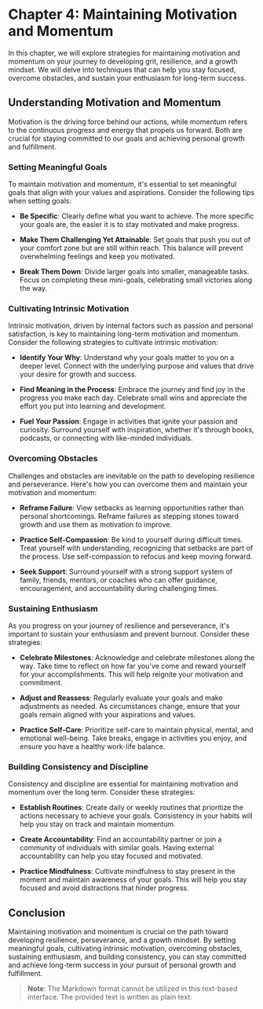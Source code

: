 Chapter 4: Maintaining Motivation and Momentum
==============================================

In this chapter, we will explore strategies for maintaining motivation and momentum on your journey to developing grit, resilience, and a growth mindset. We will delve into techniques that can help you stay focused, overcome obstacles, and sustain your enthusiasm for long-term success.

Understanding Motivation and Momentum
-------------------------------------

Motivation is the driving force behind our actions, while momentum refers to the continuous progress and energy that propels us forward. Both are crucial for staying committed to our goals and achieving personal growth and fulfillment.

### Setting Meaningful Goals

To maintain motivation and momentum, it's essential to set meaningful goals that align with your values and aspirations. Consider the following tips when setting goals:

* **Be Specific**: Clearly define what you want to achieve. The more specific your goals are, the easier it is to stay motivated and make progress.

* **Make Them Challenging Yet Attainable**: Set goals that push you out of your comfort zone but are still within reach. This balance will prevent overwhelming feelings and keep you motivated.

* **Break Them Down**: Divide larger goals into smaller, manageable tasks. Focus on completing these mini-goals, celebrating small victories along the way.

### Cultivating Intrinsic Motivation

Intrinsic motivation, driven by internal factors such as passion and personal satisfaction, is key to maintaining long-term motivation and momentum. Consider the following strategies to cultivate intrinsic motivation:

* **Identify Your Why**: Understand why your goals matter to you on a deeper level. Connect with the underlying purpose and values that drive your desire for growth and success.

* **Find Meaning in the Process**: Embrace the journey and find joy in the progress you make each day. Celebrate small wins and appreciate the effort you put into learning and development.

* **Fuel Your Passion**: Engage in activities that ignite your passion and curiosity. Surround yourself with inspiration, whether it's through books, podcasts, or connecting with like-minded individuals.

### Overcoming Obstacles

Challenges and obstacles are inevitable on the path to developing resilience and perseverance. Here's how you can overcome them and maintain your motivation and momentum:

* **Reframe Failure**: View setbacks as learning opportunities rather than personal shortcomings. Reframe failures as stepping stones toward growth and use them as motivation to improve.

* **Practice Self-Compassion**: Be kind to yourself during difficult times. Treat yourself with understanding, recognizing that setbacks are part of the process. Use self-compassion to refocus and keep moving forward.

* **Seek Support**: Surround yourself with a strong support system of family, friends, mentors, or coaches who can offer guidance, encouragement, and accountability during challenging times.

### Sustaining Enthusiasm

As you progress on your journey of resilience and perseverance, it's important to sustain your enthusiasm and prevent burnout. Consider these strategies:

* **Celebrate Milestones**: Acknowledge and celebrate milestones along the way. Take time to reflect on how far you've come and reward yourself for your accomplishments. This will help reignite your motivation and commitment.

* **Adjust and Reassess**: Regularly evaluate your goals and make adjustments as needed. As circumstances change, ensure that your goals remain aligned with your aspirations and values.

* **Practice Self-Care**: Prioritize self-care to maintain physical, mental, and emotional well-being. Take breaks, engage in activities you enjoy, and ensure you have a healthy work-life balance.

### Building Consistency and Discipline

Consistency and discipline are essential for maintaining motivation and momentum over the long term. Consider these strategies:

* **Establish Routines**: Create daily or weekly routines that prioritize the actions necessary to achieve your goals. Consistency in your habits will help you stay on track and maintain momentum.

* **Create Accountability**: Find an accountability partner or join a community of individuals with similar goals. Having external accountability can help you stay focused and motivated.

* **Practice Mindfulness**: Cultivate mindfulness to stay present in the moment and maintain awareness of your goals. This will help you stay focused and avoid distractions that hinder progress.

Conclusion
----------

Maintaining motivation and momentum is crucial on the path toward developing resilience, perseverance, and a growth mindset. By setting meaningful goals, cultivating intrinsic motivation, overcoming obstacles, sustaining enthusiasm, and building consistency, you can stay committed and achieve long-term success in your pursuit of personal growth and fulfillment.
> **Note**: The Markdown format cannot be utilized in this text-based interface. The provided text is written as plain text.

